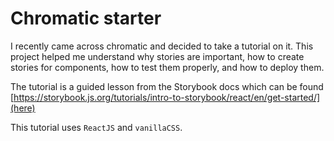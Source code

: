 # Chromatic starter

I recently came across chromatic and decided to take a tutorial on it. 
This project helped me understand why stories are important, how to create stories for components, how to test them properly, and how to deploy them.

The tutorial is a guided lesson from the Storybook docs which can be found [https://storybook.js.org/tutorials/intro-to-storybook/react/en/get-started/](here)

This tutorial uses `ReactJS` and `vanillaCSS`.
